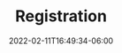 ---
title: "Registration"
date: 2022-02-11T16:49:34-06:00
draft: false
menu:
  youth:
    name: Registration
    url: /youth/registration/
    weight: 20
---